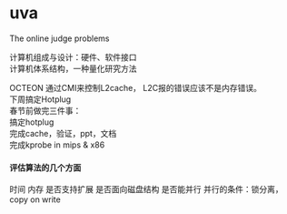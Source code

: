 uva
===

The online judge problems

 计算机组成与设计：硬件、软件接口      
 计算机体系结构，一种量化研究方法    

  OCTEON 通过CMI来控制L2cache， L2C报的错误应该不是内存错误。    
  下周搞定Hotplug    
  春节前做完三件事：    
  搞定hotplug    
  完成cache，验证，ppt，文档    
  完成kprobe in mips & x86    
  
  
#### 评估算法的几个方面
时间
内存
是否支持扩展
是否面向磁盘结构
是否能并行  并行的条件：锁分离，copy on write
